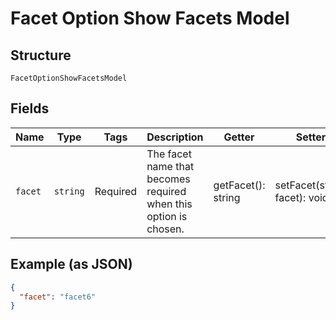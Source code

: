 
# Facet Option Show Facets Model

## Structure

`FacetOptionShowFacetsModel`

## Fields

| Name | Type | Tags | Description | Getter | Setter |
|  --- | --- | --- | --- | --- | --- |
| `facet` | `string` | Required | The facet name that becomes required when this option is chosen. | getFacet(): string | setFacet(string facet): void |

## Example (as JSON)

```json
{
  "facet": "facet6"
}
```


